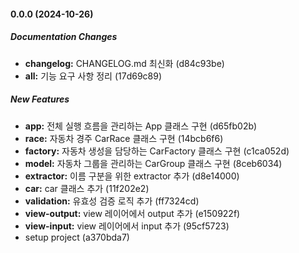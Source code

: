 #### 0.0.0 (2024-10-26)

##### Documentation Changes

* **changelog:**  CHANGELOG.md 최신화 (d84c93be)
* **all:**  기능 요구 사항 정리 (17d69c89)

##### New Features

* **app:**  전체 실행 흐름을 관리하는 App 클래스 구현 (d65fb02b)
* **race:**  자동차 경주 CarRace 클래스 구현 (14bcb6f6)
* **factory:**  자동차 생성을 담당하는 CarFactory 클래스 구현 (c1ca052d)
* **model:**  자동차 그룹을 관리하는 CarGroup 클래스 구현 (8ceb6034)
* **extractor:**  이름 구분을 위한 extractor 추가 (d8e14000)
* **car:**  car 클래스 추가 (11f202e2)
* **validation:**  유효성 검증 로직 추가 (ff7324cd)
* **view-output:**  view 레이어에서 output 추가 (e150922f)
* **view-input:**  view 레이어에서 input 추가 (95cf5723)
*  setup project (a370bda7)
